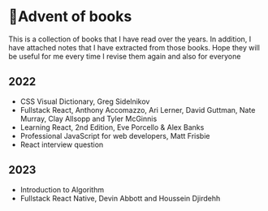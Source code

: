# 🎄Advent of books

This is a collection of books that I have read over the years. In addition, I have attached notes that I have extracted from those books. Hope they will be useful for me every time I revise them again and also for everyone 


## 2022

- CSS Visual Dictionary, Greg Sidelnikov
- Fullstack React, Anthony Accomazzo, Ari Lerner, David Guttman, Nate Murray, Clay Allsopp and Tyler McGinnis
- Learning React, 2nd Edition, Eve Porcello & Alex Banks
- Professional JavaScript for web developers, Matt Frisbie
- React interview question

## 2023

- Introduction to Algorithm
- Fullstack React Native, Devin Abbott and Houssein Djirdehh
